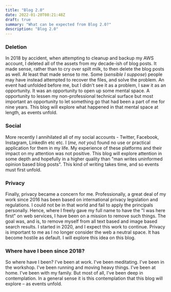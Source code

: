 ```yaml
---
title: "Blog 2.0"
date: 2022-01-20T08:21:48Z
draft: true
summary: "What can be expected from Blog 2.0?"
description: "Blog 2.0"
---
```


###  Deletion

In 2018 by accident, when attempting to cleanup and backup my AWS account, I  deleted all of the assets from my decade-ish of blog posts. It made sense, rather than to cry over spilt milk, to then delete the blog posts as well. At least that made sense to me.  Some (*sensible I suppose*) people may have instead attempted to recover the files, and solve the problem. An event had unfolded before me, but I didn't see it as a problem, I saw it as an opportunity. It was an opportunity to open up some mental space. A opportunity to lessen my non-professional technical surface but most important an opportunity to let something go that had been a part of me for nine years. This blog will explore what happened in that mental space at length, as events unfold.


###  Social

More recently I annihilated all of my social accounts - Twitter, Facebook, Instagram, LinkedIn etc etc. I (*me, not you*) found no use or practical application for them in my life.  My experience of these platforms and their impact on my attention was not positive. This blog will explore attention in some depth and hopefully in a higher quality than "man writes uninformed opinion based blog posts". This kind of writing takes time, and so events must first unfold.

###  Privacy

Finally, privacy became a concern for me. Professionally, a great deal of my work since 2016 has been based on international privacy legislation and regulations. I could not be in that world and fail to apply the principals personally. Hence, where I freely gave my full name to have the "I was here first" on web services, I have been on a mission to remove such things. The goal was, and is, to remove myself from all text based and image based search results. I started in 2020, and I expect this work to continue. Privacy is important to me as I no longer consider the web a neutral space. It has become hostile as default. I will explore this idea on this blog.


###  Where have I been since 2018?

So where have I been? I've been at work. I've been meditating. I've been in the workshop. I've been running and moving heavy things. I've been at home. I've been with my family.  But most of all, I've been deep in contemplation. In a general sense it is this contemplation that this blog will explore – as events unfold.